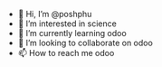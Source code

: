 - 👋 Hi, I’m @poshphu
- 👀 I’m interested in science
- 🌱 I’m currently learning odoo
- 💞️ I’m looking to collaborate on odoo
- 📫 How to reach me odoo

<!---
poshphu/poshphu is a ✨ special ✨ repository because its `README.md` (this file) appears on your GitHub profile.
You can click the Preview link to take a look at your changes.
--->
